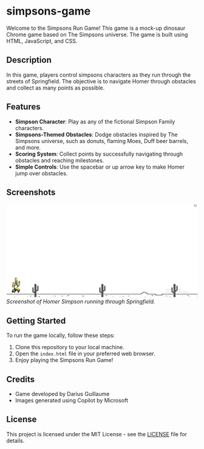 # simpsons-game
Welcome to the Simpsons Run Game! This game is a mock-up dinosaur Chrome game based on The Simpsons universe. The game is built using HTML, JavaScript, and CSS.

## Description

In this game, players control simpsons characters as they run through the streets of Springfield. The objective is to navigate Homer through obstacles and collect as many points as possible.

## Features

- **Simpson Character**: Play as any of the fictional Simpson Family characters.
- **Simpsons-Themed Obstacles**: Dodge obstacles inspired by The Simpsons universe, such as donuts, flaming Moes, Duff beer barrels, and more.
- **Scoring System**: Collect points by successfully navigating through obstacles and reaching milestones.
- **Simple Controls**: Use the spacebar or up arrow key to make Homer jump over obstacles.

## Screenshots

![Gameplay Screenshot](screenshots/gameplay.png)
*Screenshot of Homer Simpson running through Springfield.*

## Getting Started

To run the game locally, follow these steps:

1. Clone this repository to your local machine.
2. Open the `index.html` file in your preferred web browser.
3. Enjoy playing the Simpsons Run Game!

## Credits

- Game developed by Darius Guillaume
- Images generated using Copilot by Microsoft

## License

This project is licensed under the MIT License - see the [LICENSE](LICENSE) file for details.
